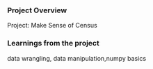 ### Project Overview

 Project: Make Sense of Census


### Learnings from the project

 data wrangling, data manipulation,numpy basics


